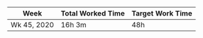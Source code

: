 | Week | Total Worked Time | Target Work Time |
|------|-------------------|------------------|
| Wk 45, 2020 | 16h 3m | 48h |
